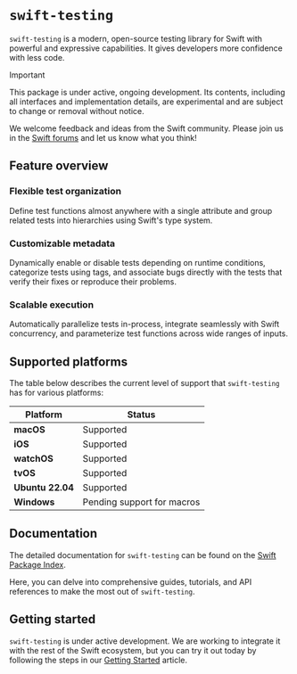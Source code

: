 # `swift-testing`

<!--
This source file is part of the Swift.org open source project

Copyright (c) 2023 Apple Inc. and the Swift project authors
Licensed under Apache License v2.0 with Runtime Library Exception

See https://swift.org/LICENSE.txt for license information
See https://swift.org/CONTRIBUTORS.txt for Swift project authors
-->

`swift-testing` is a modern, open-source testing library for Swift with powerful
and expressive capabilities. It gives developers more confidence with less code.

> [!IMPORTANT]
> This package is under active, ongoing development. Its contents, including all
> interfaces and implementation details, are experimental and are subject to
> change or removal without notice.
>
> We welcome feedback and ideas from the Swift community. Please join us in the
> [Swift forums](https://forums.swift.org/c/related-projects/swift-testing)
> and let us know what you think!

## Feature overview

### Flexible test organization

Define test functions almost anywhere with a single attribute and group related
tests into hierarchies using Swift's type system.

### Customizable metadata

Dynamically enable or disable tests depending on runtime conditions, categorize
tests using tags, and associate bugs directly with the tests that verify their
fixes or reproduce their problems.

### Scalable execution

Automatically parallelize tests in-process, integrate seamlessly with Swift
concurrency, and parameterize test functions across wide ranges of inputs.

## Supported platforms

The table below describes the current level of support that `swift-testing` has
for various platforms:

| **Platform** | **Status** |
|---|---|
| **macOS** | Supported |
| **iOS** | Supported |
| **watchOS** | Supported |
| **tvOS** | Supported |
| **Ubuntu 22.04** | Supported |
| **Windows** | Pending support for macros |

## Documentation

The detailed documentation for `swift-testing` can be found on the [Swift Package Index](https://swiftpackageindex.com/apple/swift-testing/main/documentation/testing).

Here, you can delve into comprehensive guides, tutorials, and API references to make the most out of `swift-testing`.

## Getting started

`swift-testing` is under active development. We are working to integrate it with
the rest of the Swift ecosystem, but you can try it out today by following the
steps in our [Getting Started](Sources/Testing/Testing.docc/TemporaryGettingStarted.md)
article.
